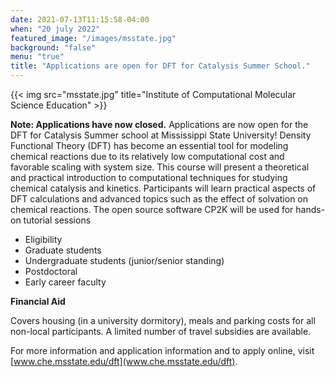 ```yaml
---
date: 2021-07-13T11:15:58-04:00
when: "20 july 2022"
featured_image: "/images/msstate.jpg"
background: "false"
menu: "true"
title: "Applications are open for DFT for Catalysis Summer School."
---
```


{{< img src="msstate.jpg" title="Institute of Computational Molecular Science Education" >}}

**Note: Applications have now closed.** Applications are now open for the DFT for Catalysis Summer school at Mississippi State University! Density Functional Theory (DFT) has become an essential tool for modeling chemical reactions due to its relatively low computational cost and favorable scaling with system size.  This course will present a theoretical and practical introduction to computational techniques for studying chemical catalysis and kinetics.  Participants will learn practical aspects of DFT calculations and advanced topics such as the effect of solvation on chemical reactions.  The open source software CP2K will be used for hands-on tutorial sessions

- Eligibility
- Graduate students
- Undergraduate students (junior/senior standing)
- Postdoctoral
- Early career faculty


**Financial Aid**

Covers housing (in a university dormitory), meals and parking costs for all non-local participants. A limited number of travel subsidies are available.

For more information and application information and to apply online, visit [www.che.msstate.edu/dft](www.che.msstate.edu/dft). 

